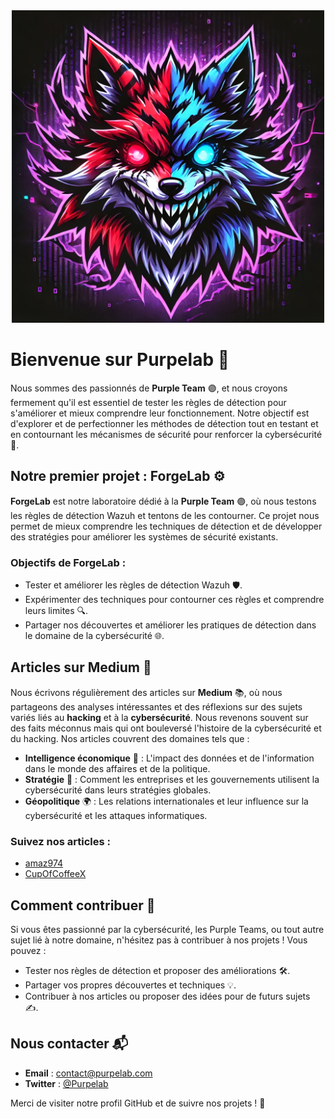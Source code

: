 <div align="center">
  <img src="/assets/purpelab.png" alt="Logo" width="500">
</div>

# Bienvenue sur Purpelab 👋

Nous sommes des passionnés de **Purple Team** 🟣, et nous croyons fermement qu'il est essentiel de tester les règles de détection pour s'améliorer et mieux comprendre leur fonctionnement. Notre objectif est d'explorer et de perfectionner les méthodes de détection tout en testant et en contournant les mécanismes de sécurité pour renforcer la cybersécurité 🔐.

## Notre premier projet : ForgeLab ⚙️

**ForgeLab** est notre laboratoire dédié à la **Purple Team** 🟣, où nous testons les règles de détection Wazuh et tentons de les contourner. Ce projet nous permet de mieux comprendre les techniques de détection et de développer des stratégies pour améliorer les systèmes de sécurité existants.

### Objectifs de ForgeLab :
- Tester et améliorer les règles de détection Wazuh 🛡️.
- Expérimenter des techniques pour contourner ces règles et comprendre leurs limites 🔍.
- Partager nos découvertes et améliorer les pratiques de détection dans le domaine de la cybersécurité 🌐.

## Articles sur Medium 📝

Nous écrivons régulièrement des articles sur **Medium** 📚, où nous partageons des analyses intéressantes et des réflexions sur des sujets variés liés au **hacking** et à la **cybersécurité**. Nous revenons souvent sur des faits méconnus mais qui ont bouleversé l'histoire de la cybersécurité et du hacking. Nos articles couvrent des domaines tels que :
- **Intelligence économique** 🧠 : L'impact des données et de l'information dans le monde des affaires et de la politique.
- **Stratégie** 🎯 : Comment les entreprises et les gouvernements utilisent la cybersécurité dans leurs stratégies globales.
- **Géopolitique** 🌍 : Les relations internationales et leur influence sur la cybersécurité et les attaques informatiques.

### Suivez nos articles :
- [amaz974](https://medium.com/@amaz974)
- [CupOfCoffeeX](https://medium.com/@sraebisch)

## Comment contribuer 🤝

Si vous êtes passionné par la cybersécurité, les Purple Teams, ou tout autre sujet lié à notre domaine, n'hésitez pas à contribuer à nos projets ! Vous pouvez :
- Tester nos règles de détection et proposer des améliorations 🛠️.
- Partager vos propres découvertes et techniques 💡.
- Contribuer à nos articles ou proposer des idées pour de futurs sujets ✍️.

## Nous contacter 📬

- **Email** : [contact@purpelab.com](mailto:contact@purpelab.com)
- **Twitter** : [@Purpelab](https://twitter.com/Purpelab)

Merci de visiter notre profil GitHub et de suivre nos projets ! 🌟
